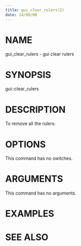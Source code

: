 ```yaml
---
title: gui_clear_rulers(2)
date: 24/09/08
---
```


# NAME

gui_clear_rulers - gui clear rulers

# SYNOPSIS

gui::clear_rulers


# DESCRIPTION

To remove all the rulers:

# OPTIONS

This command has no switches.

# ARGUMENTS

This command has no arguments.

# EXAMPLES

# SEE ALSO
